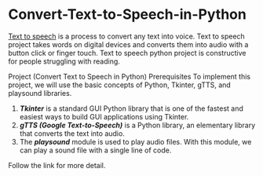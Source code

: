 # Convert-Text-to-Speech-in-Python
[Text to speech](https://getprojects.org/convert-text-to-speech-in-python/) is a process to convert any text into voice. Text to speech project takes words on digital devices and converts them into audio with a button click or finger touch. Text to speech python project is constructive for people struggling with reading.

Project (Convert Text to Speech in Python) Prerequisites
To implement this project, we will use the basic concepts of Python, Tkinter, gTTS, and playsound libraries.

1. ___Tkinter___ is a standard GUI Python library that is one of the fastest and easiest ways to build GUI applications using Tkinter.
2. ___gTTS (Google Text-to-Speech)___ is a Python library, an elementary library that converts the text into audio.
3. The ___playsound___ module is used to play audio files. With this module, we can play a sound file with a single line of code.

Follow the link for more detail.
